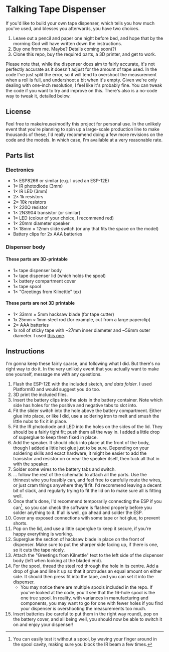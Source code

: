 # Talking Tape Dispenser

If you'd like to build your own tape dispenser, which tells you how much you've used, and blesses you afterwards, you have two choices.

1. Leave out a pencil and paper one night before bed, and hope that by the morning God will have written down the instructions.
2. Buy one from me. Maybe? Details coming soon(?)
3. Clone this repo, buy the required parts, a 3D printer, and get to work.

Please note that, while the dispenser does aim to fairly accurate, it's not perfectly accurate as it doesn't adjust for the amount of tape used. In the code I've just split the error, so it will tend to overshoot the measurement when a roll is full, and undershoot a bit when it's empty. Given we're only dealing with one-inch resolution, I feel like it's probably fine. You can tweak the code if you want to try and improve on this. There's also is a no-code way to tweak it, detailed below.

## License 
Feel free to make/reuse/modify this project for personal use. In the unlikely event that you're planning to spin up a large-scale production line to make thousands of these, I'd really recommend doing a few more revisions on the code and the models. In which case, I'm available at a very reasonable rate.

## Parts list

### Electronics
- 1× ESP8266 or similar (e.g. I used an ESP-12E)
- 1× IR photodiode (3mm)
- 1× IR LED (3mm)
- 2× 1k resistors
- 2× 10k resistors
- 1× 220Ω resistor
- 1× 2N3904 transistor (or similar)
- 1× LED (colour of your choice, I recommend red)
- 1× 20mm diameter speaker
- 1× 18mm × 12mm slide switch (or any that fits the space on the model)
- Battery clips for 2x AAA batteries

### Dispenser body
#### These parts are 3D-printable
- 1× tape dispenser body
- 1× tape dispenser lid (which holds the spool)
- 1× battery compartment cover
- 1× tape spool
- 1× "Greetings from Kilnettle" text

#### These parts are not 3D printable
- 1× 33mm × 5mm hacksaw blade (for tape cutter)
- 1x 25mm × 1mm steel rod (for example, cut from a large paperclip)
- 2× AAA batteries
- 1x roll of sticky tape with ~27mm inner diameter and ~56mm outer diameter. I used [this one](https://firstclassofficesupplies.com/product/stik-ie-clear-tape-refills/).


## Instructions
I'm gonna keep these fairly sparse, and following what I did. But there's no right way to do it. In the very unlikely event that you actually want to make one yourself, message me with any questions.

1. Flash the ESP-12E with the included sketch, _and data folder_. I used PlatformIO and would suggest you do too.
2. 3D print the included files.
3. Insert the battery clips into the slots in the battery container. Note which side has holes for the positive and negative tabs to slot into.
4. Fit the slider switch into the hole above the battery compartment. Either glue into place, or like I did, use a soldering iron to melt and smush the little nubs to fix it in place.
5. Fit the IR photodiode and LED into the holes on the sides of the lid. They should be a fairly tight fit; push them all the way in. I added a little drop of superglue to keep them fixed in place.
6. Add the speaker. It should click into place at the front of the body, though I added a little hot glue just to be sure. Depending on your soldering skills and exact hardware, it might be easier to add the transistor and resistor on or near the speaker itself, then tuck all that in with the speaker.
7. Solder some wires to the battery tabs and switch.
8. ... follow the rest of the schematic to attach all the parts. Use the thinnest wire you feasibly can, and feel free to carefully route the wires, or just cram things anywhere they'll fit. I'd recommend leaving a decent bit of slack, and regularly trying to fit the lid on to make sure all is fitting well.
9. Once that's done, I'd recommend temporarily connecting the ESP if you can[^1], so you can check the software is flashed properly before you solder anything to it. If all is well, go ahead and solder the ESP.
10. Cover any exposed connections with some tape or hot glue, to prevent shorts.
11. Pop on the lid, and use a little superglue to keep it secure, if you're happy everything is working.
12. Superglue the section of hacksaw blade in place on the front of dispenser. Make sure to put the sharper side facing up, if there is one, so it cuts the tape nicely.
12. Attach the "Greetings from Kilnettle" text to the left side of the dispenser body (left when looking at the bladed end).
13. For the spool, thread the steel rod through the hole in its centre. Add a drop of glue and line it up so that it protrudes an equal amount on either side. It should then press fit into the tape, and you can set it into the dispenser.
    - You may notice there are multiple spools included in the repo. If you've looked at the code, you'll see that the 16-hole spool is the one true spool. In reality, with variances in manufacturing and components, you may want to go for one with fewer holes if you find your dispenser is overshooting the measurements too much.
14. Insert batteries (be careful to put them in the right way round), pop on the battery cover, and all being well, you should now be able to switch it on and enjoy your dispenser!

[^1]: You can easily test it without a spool, by waving your finger around in the spool cavity, making sure you block the IR beam a few times.
